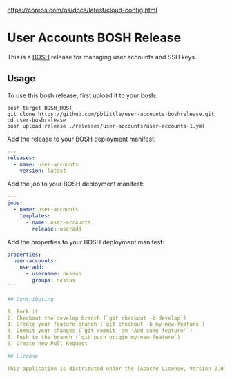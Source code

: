 https://coreos.com/os/docs/latest/cloud-config.html

# User Accounts BOSH Release

This is a [BOSH](https://bosh.io) release for managing user accounts and SSH keys.

## Usage

To use this bosh release, first upload it to your bosh:

``` shell
bosh target BOSH_HOST
git clone https://github.com/pblittle/user-accounts-boshrelease.git
cd user-boshrelease
bosh upload release ./releases/user-accounts/user-accounts-1.yml
```

Add the release to your BOSH deployment manifest:

``` yaml
---
releases:
  - name: user-accounts
    version: latest
```

Add the job to your BOSH deployment manifest:

``` yaml
---
jobs:
  - name: user-accounts
    templates:
      - name: user-accounts
        release: useradd
```

Add the properties to your BOSH deployment manifest:

```` yaml
properties:
  user-accounts:
    useradd:
      - username: nessus
        groups: nessus
```

## Contributing

1. Fork it
2. Checkout the develop branch (`git checkout -b develop`)
3. Create your feature branch (`git checkout -b my-new-feature`)
4. Commit your changes (`git commit -am 'Add some feature'`)
5. Push to the branch (`git push origin my-new-feature`)
6. Create new Pull Request

## License

This application is distributed under the [Apache License, Version 2.0](https://www.apache.org/licenses/LICENSE-2.0).
